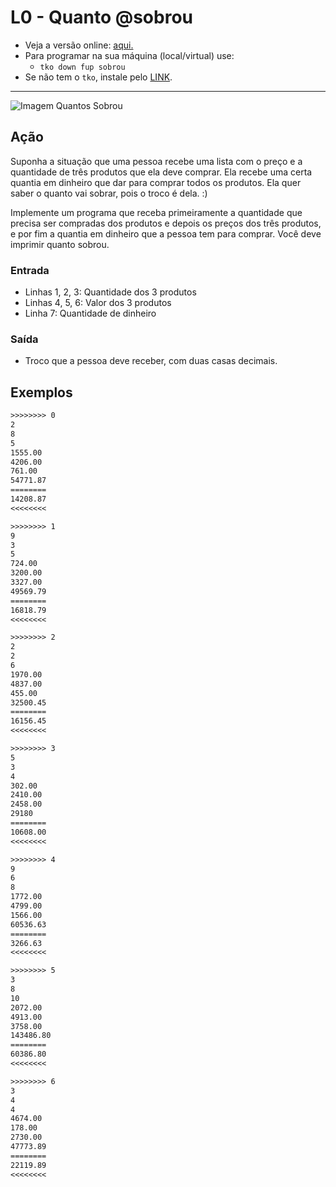 # L0 - Quanto @sobrou

- Veja a versão online: [aqui.](https://github.com/qxcodefup/arcade/blob/master/base/sobrou/Readme.md)
- Para programar na sua máquina (local/virtual) use:
  - `tko down fup sobrou`
- Se não tem o `tko`, instale pelo [LINK](https://github.com/senapk/tko).

---

![Imagem Quantos Sobrou](https://raw.githubusercontent.com/qxcodefup/arcade/master/base/sobrou/cover.jpg)

## Ação

Suponha a situação que uma pessoa recebe uma lista com o preço e a
quantidade de três produtos que ela deve comprar. Ela recebe uma certa quantia
em dinheiro que dar para comprar todos os produtos. Ela quer saber o quanto
vai sobrar, pois o troco é dela. :)

Implemente um programa que receba primeiramente a quantidade que precisa ser
compradas dos produtos e depois os preços dos três produtos, e por fim a
quantia em dinheiro que a pessoa tem para comprar. Você deve imprimir quanto
sobrou.

### Entrada

- Linhas 1, 2, 3: Quantidade dos 3 produtos
- Linhas 4, 5, 6: Valor dos 3 produtos
- Linha 7: Quantidade de dinheiro

### Saída

- Troco que a pessoa deve receber, com duas casas decimais.

## Exemplos

```txt
>>>>>>>> 0
2
8
5
1555.00
4206.00
761.00
54771.87
========
14208.87
<<<<<<<<

>>>>>>>> 1
9
3
5
724.00
3200.00
3327.00
49569.79
========
16818.79
<<<<<<<<

>>>>>>>> 2
2
2
6
1970.00
4837.00
455.00
32500.45
========
16156.45
<<<<<<<<

>>>>>>>> 3
5
3
4
302.00
2410.00
2458.00
29180
========
10608.00
<<<<<<<<

>>>>>>>> 4
9
6
8
1772.00
4799.00
1566.00
60536.63
========
3266.63
<<<<<<<<

>>>>>>>> 5
3
8
10
2072.00
4913.00
3758.00
143486.80
========
60386.80
<<<<<<<<

>>>>>>>> 6
3
4
4
4674.00
178.00
2730.00
47773.89
========
22119.89
<<<<<<<<

```
